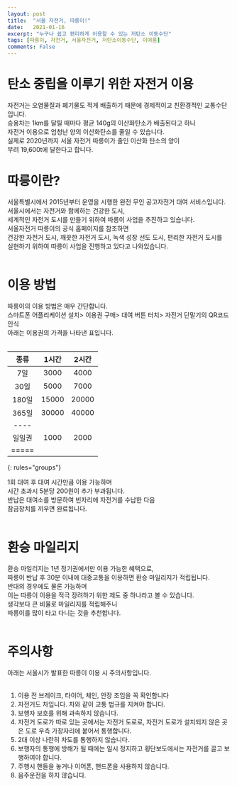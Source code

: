 ```yaml
---
layout: post
title:  "서울 자전거, 따릉이!"
date:   2021-01-16
excerpt: "누구나 쉽고 편리하게 이용할 수 있는 저탄소 이동수단"
tags: [따릉이, 자전거, 서울자전거, 저탄소이동수단, 이여름]
comments: False
---
```

# 탄소 중립을 이루기 위한 자전거 이용
자전거는 오염물질과 폐기물도 적게 배출하기 때문에 경제적이고 친환경적인 교통수단입니다.<br>
승용차는 1km를 달릴 때마다 평균 140g의 이산화탄소가 배출된다고 하니<br>
 자전거 이용으로 엄청난 양의 이산화탄소를 줄일 수 있습니다.<br>
실제로 2020년까지 서울 자전거 따릉이가 줄인 이산화 탄소의 양이<br>
 무려 19,600t에 달한다고 합니다.<br>

# 따릉이란?
서울특별시에서 2015년부터 운영을 시행한 완전 무인 공고자전거 대여 서비스입니다.<br>
서울시에서는 자전거와 함께하는 건강한 도시, <br>
세계적인 자전거 도시를 만들기 위하여 따릉이 사업을 추진하고 있습니다.<br>
 서울자전거 따릉이의 공식 홈페이지를 참조하면 <br>
 건강한 자전거 도시, 깨끗한 자전거 도시, 녹색 성장 선도 도시, 편리한 자전거 도시를<br>
  실현하기 위하여 따릉이 사업을 진행하고 있다고 나와있습니다. <br>
<br>
# 이용 방법
따릉이의 이용 방법은 매우 간단합니다.<br>
스마트폰 어플리케이션 설치> 이용권 구매> 대여 버튼 터치> 자전거 단말기의 	QR코드 인식<br>
아래는 이용권의 가격을 나타낸 표입니다.<br>
<br>

|   종류  |  1시간  |  2시간  |
|:-----:|:-----:|:-----:|
|   7일  | 3000  | 4000  |
|  30일  | 5000  | 7000  |
| 180일  | 15000 | 20000 |
| 365일  | 30000 | 40000 |
|----|
| 일일권   | 1000  | 2000  |
|=====|
{: rules="groups"}
<br>

1회 대여 후 대여 시간만큼 이용 가능하며<br>
 시간 초과시 5분당 200원이 추가 부과됩니다.<br>
반납은 대여소를 방문하여 빈자리에 자전거를 수납한 다음<br> 잠금장치를 끼우면 완료됩니다. <br>
<br>
# 환승 마일리지
환승 마일리지는 1년 정기권에서만 이용 가능한 혜택으로, <br>
따릉이 반납 후 30분 이내에 대중교통을 이용하면 환승 마일리지가 적립됩니다.<br>
 반대의 경우에도 물론 가능하며<br>
  이는 따릉이 이용을 적극 장려하기 위한 제도 중 하나라고 볼 수 있습니다.<br>
생각보다 큰 비율로 마일리지를 적립해주니 <br>
따릉이를 많이 타고 다니는 것을 추천합니다.<br>
<br>
# 주의사항
아래는 서울시가 발표한 따릉이 이용 시 주의사항입니다.<br>
<br>

1. 이용 전 브레이크, 타이어, 체인, 안장 조임을 꼭 확인합니다
2. 자전거도 차입니다. 차와 같이 교통 법규를 지켜야 합니다.
3. 보행자 보호를 위해 과속하지 않습니다.
4. 자전거 도로가 따로 있는 곳에서는 자전거 도로로, 자전거 도로가 설치되지 않은 곳은 도로 우측 가장자리에 붙어서 통행합니다.
5. 2대 이상 나란히 차도를 통행하지 않습니다.
6. 보행자의 통행에 방해가 될 때에는 일시 정지하고 횡단보도에서는 자전거를 끌고 보행하여야 합니다.
7. 주행시 핸들을 놓거나 이어폰, 핸드폰을 사용하지 않습니다.
8. 음주운전을 하지 않습니다.

